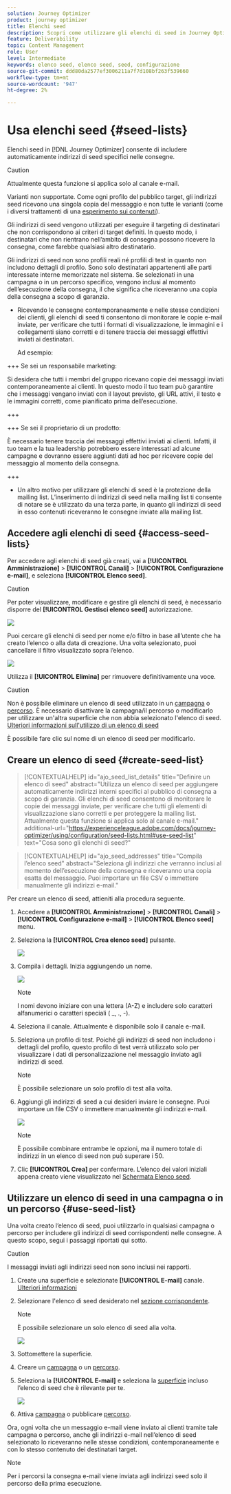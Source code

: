 ```yaml
---
solution: Journey Optimizer
product: journey optimizer
title: Elenchi seed
description: Scopri come utilizzare gli elenchi di seed in Journey Optimizer
feature: Deliverability
topic: Content Management
role: User
level: Intermediate
keywords: elenco seed, elenco seed, seed, configurazione
source-git-commit: ddd80da2577ef3006211a7f7d108bf263f539660
workflow-type: tm+mt
source-wordcount: '947'
ht-degree: 2%

---
```


# Usa elenchi seed {#seed-lists}

Elenchi seed in [!DNL Journey Optimizer] consente di includere automaticamente indirizzi di seed specifici nelle consegne.

>[!CAUTION]
>
>Attualmente questa funzione si applica solo al canale e-mail.
>
>Varianti non supportate. Come ogni profilo del pubblico target, gli indirizzi seed ricevono una singola copia del messaggio e non tutte le varianti (come i diversi trattamenti di una [esperimento sui contenuti](../campaigns/get-started-experiment.md)).

Gli indirizzi di seed vengono utilizzati per eseguire il targeting di destinatari che non corrispondono ai criteri di target definiti. In questo modo, i destinatari che non rientrano nell’ambito di consegna possono ricevere la consegna, come farebbe qualsiasi altro destinatario.

Gli indirizzi di seed non sono profili reali né profili di test in quanto non includono dettagli di profilo. Sono solo destinatari appartenenti alle parti interessate interne memorizzate nel sistema. Se selezionati in una campagna o in un percorso specifico, vengono inclusi al momento dell’esecuzione della consegna, il che significa che riceveranno una copia della consegna a scopo di garanzia.

* Ricevendo le consegne contemporaneamente e nelle stesse condizioni dei clienti, gli elenchi di seed ti consentono di monitorare le copie e-mail inviate, per verificare che tutti i formati di visualizzazione, le immagini e i collegamenti siano corretti e di tenere traccia dei messaggi effettivi inviati ai destinatari.

  Ad esempio:

+++ Se sei un responsabile marketing:

  Si desidera che tutti i membri del gruppo ricevano copie dei messaggi inviati contemporaneamente ai clienti. In questo modo il tuo team può garantire che i messaggi vengano inviati con il layout previsto, gli URL attivi, il testo e le immagini corretti, come pianificato prima dell’esecuzione.

+++

+++ Se sei il proprietario di un prodotto:

  È necessario tenere traccia dei messaggi effettivi inviati ai clienti. Infatti, il tuo team e la tua leadership potrebbero essere interessati ad alcune campagne e dovranno essere aggiunti dati ad hoc per ricevere copie del messaggio al momento della consegna.

+++

* Un altro motivo per utilizzare gli elenchi di seed è la protezione della mailing list. L’inserimento di indirizzi di seed nella mailing list ti consente di notare se è utilizzato da una terza parte, in quanto gli indirizzi di seed in esso contenuti riceveranno le consegne inviate alla mailing list.

## Accedere agli elenchi di seed {#access-seed-lists}

Per accedere agli elenchi di seed già creati, vai a **[!UICONTROL Amministrazione]** > **[!UICONTROL Canali]** > **[!UICONTROL Configurazione e-mail]**, e seleziona **[!UICONTROL Elenco seed]**.

<!--
>[!CAUTION]
>
>Permissions to view, export and manage the seed lists are restricted to [Journey Administrators](../administration/ootb-product-profiles.md#journey-administrator). Learn more on managing [!DNL Journey Optimizer] users' access rights in [this section](../administration/permissions-overview.md).-->

>[!CAUTION]
>
>Per poter visualizzare, modificare e gestire gli elenchi di seed, è necessario disporre del **[!UICONTROL Gestisci elenco seed]** autorizzazione.

![](assets/seed-list-access.png)

Puoi cercare gli elenchi di seed per nome e/o filtro in base all’utente che ha creato l’elenco o alla data di creazione. Una volta selezionato, puoi cancellare il filtro visualizzato sopra l’elenco.

![](assets/seed-list-filtering.png)

Utilizza il **[!UICONTROL Elimina]** per rimuovere definitivamente una voce.

>[!CAUTION]
>
>Non è possibile eliminare un elenco di seed utilizzato in un [campagna](../campaigns/review-activate-campaign.md) o [percorso](../building-journeys/publishing-the-journey.md). È necessario disattivare la campagna/il percorso o modificarlo per utilizzare un&#39;altra superficie che non abbia selezionato l&#39;elenco di seed. [Ulteriori informazioni sull&#39;utilizzo di un elenco di seed](#use-seed-list)

È possibile fare clic sul nome di un elenco di seed per modificarlo. <!--Use the **[!UICONTROL Edit]** button to edit a seed list.-->

## Creare un elenco di seed {#create-seed-list}

>[!CONTEXTUALHELP]
>id="ajo_seed_list_details"
>title="Definire un elenco di seed"
>abstract="Utilizza un elenco di seed per aggiungere automaticamente indirizzi interni specifici al pubblico di consegna a scopo di garanzia. Gli elenchi di seed consentono di monitorare le copie dei messaggi inviate, per verificare che tutti gli elementi di visualizzazione siano corretti e per proteggere la mailing list. Attualmente questa funzione si applica solo al canale e-mail."
>additional-url="https://experienceleague.adobe.com/docs/journey-optimizer/using/configuration/seed-lists.html#use-seed-list" text="Cosa sono gli elenchi di seed?"

>[!CONTEXTUALHELP]
>id="ajo_seed_addresses"
>title="Compila l’elenco seed"
>abstract="Seleziona gli indirizzi che verranno inclusi al momento dell’esecuzione della consegna e riceveranno una copia esatta del messaggio. Puoi importare un file CSV o immettere manualmente gli indirizzi e-mail."

Per creare un elenco di seed, attieniti alla procedura seguente.

1. Accedere a **[!UICONTROL Amministrazione]** > **[!UICONTROL Canali]** > **[!UICONTROL Configurazione e-mail]** > **[!UICONTROL Elenco seed]** menu.

1. Seleziona la **[!UICONTROL Crea elenco seed]** pulsante.

   ![](assets/seed-list-create-button.png)

1. Compila i dettagli. Inizia aggiungendo un nome.

   ![](assets/seed-list-details.png)

   >[!NOTE]
   >
   >I nomi devono iniziare con una lettera (A-Z) e includere solo caratteri alfanumerici o caratteri speciali ( _, ., -).

1. Seleziona il canale. Attualmente è disponibile solo il canale e-mail.

1. Seleziona un profilo di test. Poiché gli indirizzi di seed non includono i dettagli del profilo, questo profilo di test verrà utilizzato solo per visualizzare i dati di personalizzazione nel messaggio inviato agli indirizzi di seed.

   >[!NOTE]
   >
   >È possibile selezionare un solo profilo di test alla volta.

1. Aggiungi gli indirizzi di seed a cui desideri inviare le consegne. Puoi importare un file CSV o immettere manualmente gli indirizzi e-mail.

   ![](assets/seed-list-email-addresses.png)

   >[!NOTE]
   >
   >È possibile combinare entrambe le opzioni, ma il numero totale di indirizzi in un elenco di seed non può superare i 50.

1. Clic **[!UICONTROL Crea]** per confermare. L’elenco dei valori iniziali appena creato viene visualizzato nel [Schermata Elenco seed](#access-seed-lists).

## Utilizzare un elenco di seed in una campagna o in un percorso {#use-seed-list}

Una volta creato l’elenco di seed, puoi utilizzarlo in qualsiasi campagna o percorso per includere gli indirizzi di seed corrispondenti nelle consegne. A questo scopo, segui i passaggi riportati qui sotto.

>[!CAUTION]
>
>I messaggi inviati agli indirizzi seed non sono inclusi nei rapporti.

1. Create una superficie e selezionate **[!UICONTROL E-mail]** canale. [Ulteriori informazioni](../email/email-settings.md)

1. Selezionare l&#39;elenco di seed desiderato nel [sezione corrispondente](../email/email-settings.md#seed-list).

   >[!NOTE]
   >
   >È possibile selezionare un solo elenco di seed alla volta.

   ![](assets/seed-list-surface.png)

1. Sottomettere la superficie.

1. Creare un [campagna](../campaigns/create-campaign.md) o un [percorso](../building-journeys/journey-gs.md).

1. Seleziona la **[!UICONTROL E-mail]** e seleziona la [superficie](channel-surfaces.md) incluso l’elenco di seed che è rilevante per te.

   ![](assets/seed-list-campaign-email.png)

1. Attiva [campagna](../campaigns/review-activate-campaign.md) o pubblicare [percorso](../building-journeys/publishing-the-journey.md).

Ora, ogni volta che un messaggio e-mail viene inviato ai clienti tramite tale campagna o percorso, anche gli indirizzi e-mail nell’elenco di seed selezionato lo riceveranno nelle stesse condizioni, contemporaneamente e con lo stesso contenuto dei destinatari target.

>[!NOTE]
>
>Per i percorsi la consegna e-mail viene inviata agli indirizzi seed solo il percorso della prima esecuzione.

